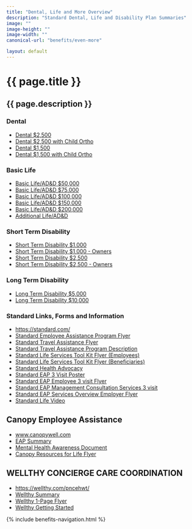 ```yaml
---
title: "Dental, Life and More Overview"
description: "Standard Dental, Life and Disability Plan Summaries"
image: ""
image-height: ""
image-width: ""
canonical-url: "benefits/even-more"

layout: default
---
```

  <div class="banner">
    <div class="color-overlay"></div>
  </div>
  <div class="container main-body">
    <div class="row">
      <div class="col-10">
        <h1>{{ page.title }}</h1>
        <h2>{{ page.description }}</h2>
        <h3>Dental</h3>
        <ul>
          <li>
            <a href="assets/documents/2025/more/dental/PNCE-2025-01-01-Dental-1500-with-1500-child-ortho.pdf">Dental $2,500</a>
          </li>
          <li>
            <a href="assets/documents/2025/more/dental/PNCE-2025-01-01-Dental-2500-with-1500-child-ortho.pdf">Dental $2,500 with Child Ortho</a>
          </li>
          <li>
            <a href="assets/documents/2025/more/dental/PNCE-2025-01-01-Dental-1500.pdf">Dental $1,500</a>
          </li>
          <li>
            <a href="assets/documents/2025/more/dental/PNCE-2025-01-01-Dental-1500-with-1500-child-ortho.pdf">Dental $1,500 with Child Ortho</a>
          </li>
        </ul>
        <h3>Basic Life</h3>
        <ul>
          <li>
            <a href="assets/documents/2025/more/basiclife/PNCE-2025-01-01---Basic-Life-50k.pdf">Basic Life/AD&amp;D $50,000</a>
          </li>
          <li>
            <a href="assets/documents/2025/more/basiclife/PNCE-2025-01-01---Basic-Life-75k.pdf">Basic Life/AD&amp;D $75,000</a>
          </li>
          <li>
            <a href="assets/documents/2025/more/basiclife/PNCE-2025-01-01---Basic-Life-100k.pdf">Basic Life/AD&amp;D $100,000</a>
          </li>
          <li>
            <a href="assets/documents/2025/more/basiclife/PNCE-2025-01-01---Basic-Life-150k.pdf">Basic Life/AD&amp;D $150,000</a>
          </li>
          <li>
            <a href="assets/documents/2025/more/basiclife/PNCE-2025-01-01---Basic-Life-200k.pdf">Basic Life/AD&amp;D $200,000</a>
          </li>
          <li>
            <a href="assets/documents/2025/more/basiclife/PNCE-2025-01-01-Voluntary-Life.pdf">Additional Life/AD&amp;D</a>
          </li>
        </ul>
        <h3>Short Term Disability</h3>
        <ul>
          <li>
            <a href="assets/documents/2025/more/STD/PNCE-2025-01-01-STD-C---Plan-1.pdf">Short Term Disability $1,000</a>
          </li>
          <li>
            <a href="assets/documents/2025/more/STD/PNCE-2025-01-01-STD-B---Plan-1.pdf">Short Term Disability $1,000 - Owners</a>
          </li>
          <li>
            <a href="assets/documents/2025/more/STD/PNCE-2025-01-01-STD-C---Plan-2.pdf">Short Term Disability $2,500</a>
          </li>
          <li>
            <a href="assets/documents/2025/more/STD/PNCE-2025-01-01-STD-B---Plan-2.pdf">Short Term Disability $2,500 - Owners</a>
          </li>
        </ul>
        <h3>Long Term Disability</h3>
        <ul>
          <li>
            <a href="assets/documents/2025/more/LTD/PNCE-2025-01-01-LTD--Plan-1.pdf">Long Term Disability $5,000</a>
          </li>
          <li>
            <a href="assets/documents/2025/more/LTD/PNCE-2025-01-01-LTD--Plan-2.pdf">Long Term Disability $10,000</a>
          </li>
        </ul>
        <h3>Standard Links, Forms and Information</h3>
        <ul>
          <li>
            <a href="https://standard.com/" target="_blank">https://standard.com/</a>
          </li>
          <li><a href="assets/documents/2025/more/Standard-EAP-Employee-3-visit-Flyer.pdf">Standard Employee Assistance Program Flyer</a></li>
          <li><a href="assets/documents/2025/more/Standard-Travel-Assistance-Employee-Flyer.pdf">Standard Travel Assistance Flyer</a></li>
          <li><a href="assets/documents/2025/more/Standard-Travel-Assistance-Program-Description.pdf">Standard Travel Assistance Program Description</a></li>
          <li><a href="assets/documents/2025/more/Standard-Life-Services-Toolkit-Flyer---Employees.pdf">Standard Life Services Tool Kit Flyer (Employees)</a></li>
          <li><a href="assets/documents/2025/more/Standard-Life-Services-Toolkit-Flyer---Beneficiaries.pdf">Standard Life Services Tool Kit Flyer (Beneficiaries)</a></li>
          <li><a href="assets/documents/2025/more/Standard-Health-Advocate-Select-Flyer.pdf">Standard Health Advocacy</a></li>
          <li><a href="assets/documents/2025/more/Standard-EAP-3-Visit-Poster.pdf">Standard EAP 3 Visit Poster</a></li>
          <li><a href="assets/documents/2025/more/Standard-EAP-Employee-3-visit-Flyer.pdf">Standard EAP Employee 3 visit Flyer</a></li>
          <li><a href="assets/documents/2025/more/Standard-EAP-Management-Consultation-Services-3-visit.pdf">Standard EAP Management Consultation Services 3 visit</a></li>
          <li><a href="assets/documents/2025/more/Standard-EAP-Services-Overview-Employer-Flyer.pdf">Standard EAP Services Overview Employer Flyer</a></li>
          <li>
            <a href="https://players.brightcove.net/1079186452001/41lsPukaRe_default/index.html?videoId=4783478886001" data-type="iframe" class="lightbox">Standard Life Video</a>
          </li>
        </ul>
        <h2>Canopy Employee Assistance</h2>
        <ul>
          <li><a href="http://www.canopywell.com/" target="_blank">www.canopywell.com</a></li>
          <li><a href="assets/documents/2025/medical/evenmore/PNCE-2025-01-01-Canopy-Service-Summary.pdf">EAP Summary</a></li>
          <li><a href="assets/documents/2025/medical/evenmore/PNCE-2025-01-01-Canopy-Mental-Health-Awareness.pdf">Mental Health Awareness Document</a></li>
          <li><a href="assets/documents/2025/medical/evenmore/PNCE-2025-01-01-Canopy-Resources-for-Life-Flyer.pdf">Canopy Resources for Life Flyer</a></li>
        </ul>
        <h2>WELLTHY CONCIERGE CARE COORDINATION</h2>
        <ul>
          <li>
            <a href="https://wellthy.com/pncehwt/" target="_blank">https://wellthy.com/pncehwt/</a>
          </li>
          <li>
            <a href="/assets/documents/2023/medical/evenmore/2023-WellthyBenefitSummary.pdf">Wellthy Summary</a>
          </li>
          <li>
            <a href="/assets/documents/2023/medical/evenmore/2023-Wellthy1-page flyer.pdf">Wellthy 1-Page Flyer</a>
          </li>
          <li>
            <a href="/assets/documents/2023/medical/evenmore/2023-WellthyGettingStarted.pdf">Wellthy Getting Started</a>
          </li>
        </ul>
      </div>
      <div class="col-2">
        {% include benefits-navigation.html %}
      </div>
    </div>
  </div>
  <script src="/assets/javascript/tobii.min.js"></script>
  <script type="text/javascript">
    const tobii = new Tobii()
  </script>